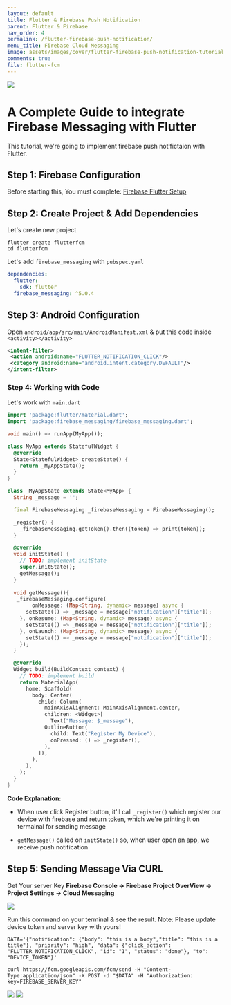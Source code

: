 ```yaml
---
layout: default
title: Flutter & Firebase Push Notification
parent: Flutter & Firebase
nav_order: 4
permalink: /flutter-firebase-push-notification/
menu_title: Firebase Cloud Messaging
image: assets/images/cover/flutter-firebase-push-notification-tutorial.jpg
comments: true
file: flutter-fcm
---
```


<img src="assets/images/cover/flutter-firebase-push-notification-tutorial.jpg">

# A Complete Guide to integrate Firebase Messaging with Flutter

This tutorial, we're going to implement firebase push notifictaion with Flutter. 

## Step 1: Firebase Configuration

Before starting this, You must complete: [Firebase Flutter Setup](/flutter-firebase-setup)

## Step 2: Create Project & Add Dependencies

Let's create new project

```
flutter create flutterfcm
cd flutterfcm
```

Let's add `firebase_messaging` with `pubspec.yaml`

```yaml
dependencies:
  flutter:
    sdk: flutter
  firebase_messaging: ^5.0.4
```

## Step 3: Android Configuration

Open `android/app/src/main/AndroidManifest.xml` & put this code inside `<activity></activity>`

```xml
<intent-filter>
 <action android:name="FLUTTER_NOTIFICATION_CLICK"/>
 <category android:name="android.intent.category.DEFAULT"/>
</intent-filter>
```

### Step 4: Working with Code

Let's work with `main.dart`

```dart
import 'package:flutter/material.dart';
import 'package:firebase_messaging/firebase_messaging.dart';

void main() => runApp(MyApp());

class MyApp extends StatefulWidget {
  @override
  State<StatefulWidget> createState() {
    return _MyAppState();
  }
}

class _MyAppState extends State<MyApp> {
  String _message = '';

  final FirebaseMessaging _firebaseMessaging = FirebaseMessaging();

  _register() {
    _firebaseMessaging.getToken().then((token) => print(token));
  }

  @override
  void initState() {
    // TODO: implement initState
    super.initState();
    getMessage();
  }
  
  void getMessage(){
   _firebaseMessaging.configure(
        onMessage: (Map<String, dynamic> message) async {
      setState(() => _message = message["notification"]["title"]);
    }, onResume: (Map<String, dynamic> message) async {
      setState(() => _message = message["notification"]["title"]);
    }, onLaunch: (Map<String, dynamic> message) async {
      setState(() => _message = message["notification"]["title"]);
    });
  }

  @override
  Widget build(BuildContext context) {
    // TODO: implement build
    return MaterialApp(
      home: Scaffold(
        body: Center(
          child: Column(
            mainAxisAlignment: MainAxisAlignment.center,
            children: <Widget>[
              Text("Message: $_message"),
            OutlineButton(
              child: Text("Register My Device"),
              onPressed: () => _register(),
            ),
          ]),
        ),
      ),
    );
  }
}
```

**Code Explanation:**

- When user click Register button, it'll call `_register()` which register our device with firebase and return token, which we're printing it on termainal for sending message

- `getMessage()` called on `initState()` so, when user open an app, we receive push notification


## Step 5: Sending Message Via CURL

Get Your server Key **Firebase Console -> Firebase Project OverView -> Project Settings -> Cloud Messaging**

<img src="assets/images/screenshots/firebase/firebase-server-key.png">

Run this command on your terminal & see the result. Note: Please update device token and server key with yours!

```
DATA='{"notification": {"body": "this is a body","title": "this is a title"}, "priority": "high", "data": {"click_action": "FLUTTER_NOTIFICATION_CLICK", "id": "1", "status": "done"}, "to": "DEVICE_TOKEN"}'

curl https://fcm.googleapis.com/fcm/send -H "Content-Type:application/json" -X POST -d "$DATA" -H "Authorization: key=FIREBASE_SERVER_KEY"

```

<img src="assets/images/screenshots/firebase/fcm1.png"> <img src="assets/images/screenshots/firebase/fcm2.png">